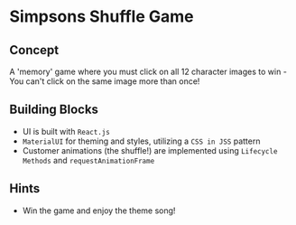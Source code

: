 # Simpsons Shuffle Game

## Concept
A 'memory' game where you must click on all 12 character images to win - You can't click on the same image more than once!

## Building Blocks
* UI is built with `React.js`
* `MaterialUI` for theming and styles, utilizing a `CSS in JSS` pattern
* Customer animations (the shuffle!) are implemented using `Lifecycle Methods` and `requestAnimationFrame`

 ## Hints
 * Win the game and enjoy the theme song!
